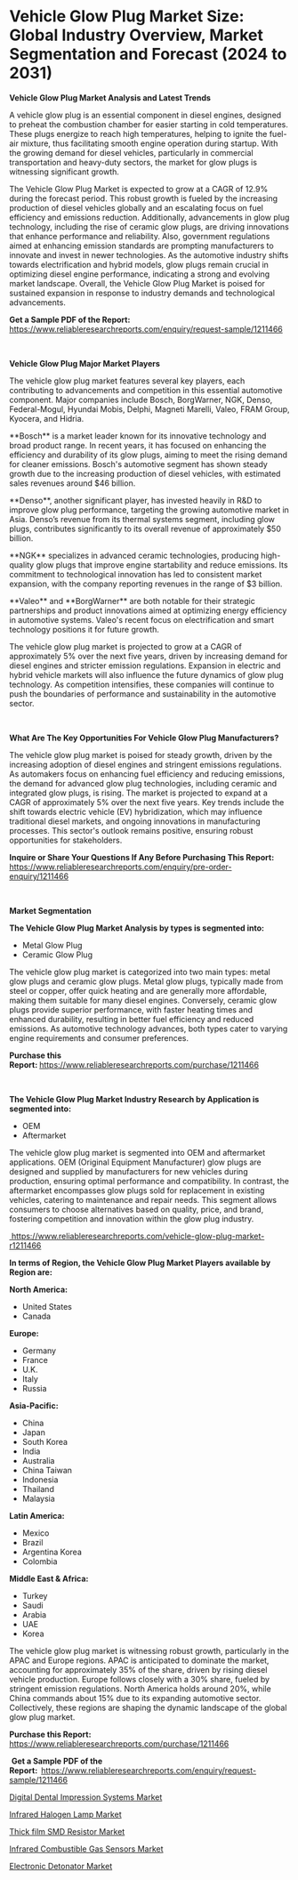 <p><h1>Vehicle Glow Plug Market Size: Global Industry Overview, Market Segmentation and Forecast (2024 to 2031)</h1></p><p><strong>Vehicle Glow Plug Market Analysis and Latest Trends</strong></p>
<p><p>A vehicle glow plug is an essential component in diesel engines, designed to preheat the combustion chamber for easier starting in cold temperatures. These plugs energize to reach high temperatures, helping to ignite the fuel-air mixture, thus facilitating smooth engine operation during startup. With the growing demand for diesel vehicles, particularly in commercial transportation and heavy-duty sectors, the market for glow plugs is witnessing significant growth.</p><p>The Vehicle Glow Plug Market is expected to grow at a CAGR of 12.9% during the forecast period. This robust growth is fueled by the increasing production of diesel vehicles globally and an escalating focus on fuel efficiency and emissions reduction. Additionally, advancements in glow plug technology, including the rise of ceramic glow plugs, are driving innovations that enhance performance and reliability. Also, government regulations aimed at enhancing emission standards are prompting manufacturers to innovate and invest in newer technologies. As the automotive industry shifts towards electrification and hybrid models, glow plugs remain crucial in optimizing diesel engine performance, indicating a strong and evolving market landscape. Overall, the Vehicle Glow Plug Market is poised for sustained expansion in response to industry demands and technological advancements.</p></p>
<p><strong>Get a Sample PDF of the Report:&nbsp;</strong> <a href="https://www.reliableresearchreports.com/enquiry/request-sample/1211466?utm_campaign=32&utm_medium=2&utm_source=Github&utm_content=ia&utm_term=05102024&utm_id=vehicle-glow-plug">https://www.reliableresearchreports.com/enquiry/request-sample/1211466</a></p>
<p>&nbsp;</p>
<p><strong>Vehicle Glow Plug Major Market Players</strong></p>
<p><p>The vehicle glow plug market features several key players, each contributing to advancements and competition in this essential automotive component. Major companies include Bosch, BorgWarner, NGK, Denso, Federal-Mogul, Hyundai Mobis, Delphi, Magneti Marelli, Valeo, FRAM Group, Kyocera, and Hidria.</p><p>**Bosch** is a market leader known for its innovative technology and broad product range. In recent years, it has focused on enhancing the efficiency and durability of its glow plugs, aiming to meet the rising demand for cleaner emissions. Bosch's automotive segment has shown steady growth due to the increasing production of diesel vehicles, with estimated sales revenues around $46 billion.</p><p>**Denso**, another significant player, has invested heavily in R&D to improve glow plug performance, targeting the growing automotive market in Asia. Denso’s revenue from its thermal systems segment, including glow plugs, contributes significantly to its overall revenue of approximately $50 billion.</p><p>**NGK** specializes in advanced ceramic technologies, producing high-quality glow plugs that improve engine startability and reduce emissions. Its commitment to technological innovation has led to consistent market expansion, with the company reporting revenues in the range of $3 billion.</p><p>**Valeo** and **BorgWarner** are both notable for their strategic partnerships and product innovations aimed at optimizing energy efficiency in automotive systems. Valeo's recent focus on electrification and smart technology positions it for future growth.</p><p>The vehicle glow plug market is projected to grow at a CAGR of approximately 5% over the next five years, driven by increasing demand for diesel engines and stricter emission regulations. Expansion in electric and hybrid vehicle markets will also influence the future dynamics of glow plug technology. As competition intensifies, these companies will continue to push the boundaries of performance and sustainability in the automotive sector.</p></p>
<p>&nbsp;</p>
<p><strong>What Are The Key Opportunities For Vehicle Glow Plug Manufacturers?</strong></p>
<p><p>The vehicle glow plug market is poised for steady growth, driven by the increasing adoption of diesel engines and stringent emissions regulations. As automakers focus on enhancing fuel efficiency and reducing emissions, the demand for advanced glow plug technologies, including ceramic and integrated glow plugs, is rising. The market is projected to expand at a CAGR of approximately 5% over the next five years. Key trends include the shift towards electric vehicle (EV) hybridization, which may influence traditional diesel markets, and ongoing innovations in manufacturing processes. This sector's outlook remains positive, ensuring robust opportunities for stakeholders.</p></p>
<p><strong>Inquire or Share Your Questions If Any Before Purchasing This Report:</strong> <a href="https://www.reliableresearchreports.com/enquiry/pre-order-enquiry/1211466?utm_campaign=32&utm_medium=2&utm_source=Github&utm_content=ia&utm_term=05102024&utm_id=vehicle-glow-plug">https://www.reliableresearchreports.com/enquiry/pre-order-enquiry/1211466</a></p>
<p>&nbsp;</p>
<p><strong>Market Segmentation</strong></p>
<p><strong>The Vehicle Glow Plug Market Analysis by types is segmented into:</strong></p>
<p><ul><li>Metal Glow Plug</li><li>Ceramic Glow Plug</li></ul></p>
<p><p>The vehicle glow plug market is categorized into two main types: metal glow plugs and ceramic glow plugs. Metal glow plugs, typically made from steel or copper, offer quick heating and are generally more affordable, making them suitable for many diesel engines. Conversely, ceramic glow plugs provide superior performance, with faster heating times and enhanced durability, resulting in better fuel efficiency and reduced emissions. As automotive technology advances, both types cater to varying engine requirements and consumer preferences.</p></p>
<p><strong>Purchase this Report:&nbsp;</strong><a href="https://www.reliableresearchreports.com/purchase/1211466?utm_campaign=32&utm_medium=2&utm_source=Github&utm_content=ia&utm_term=05102024&utm_id=vehicle-glow-plug">https://www.reliableresearchreports.com/purchase/1211466</a></p>
<p>&nbsp;</p>
<p><strong>The Vehicle Glow Plug Market Industry Research by Application is segmented into:</strong></p>
<p><ul><li>OEM</li><li>Aftermarket</li></ul></p>
<p><p>The vehicle glow plug market is segmented into OEM and aftermarket applications. OEM (Original Equipment Manufacturer) glow plugs are designed and supplied by manufacturers for new vehicles during production, ensuring optimal performance and compatibility. In contrast, the aftermarket encompasses glow plugs sold for replacement in existing vehicles, catering to maintenance and repair needs. This segment allows consumers to choose alternatives based on quality, price, and brand, fostering competition and innovation within the glow plug industry.</p></p>
<p><a href="https://www.reliableresearchreports.com/vehicle-glow-plug-market-r1211466?utm_campaign=32&utm_medium=2&utm_source=Github&utm_content=ia&utm_term=05102024&utm_id=vehicle-glow-plug">&nbsp;https://www.reliableresearchreports.com/vehicle-glow-plug-market-r1211466</a></p>
<p><strong>In terms of Region, the Vehicle Glow Plug Market Players available by Region are:</strong></p>
<p>
    <p> <strong> North America: </strong>
        <ul>
            <li>United States</li>
            <li>Canada</li>
        </ul>
        </p> 
    <p> <strong> Europe: </strong>
        <ul>
            <li>Germany</li>
            <li>France</li>
            <li>U.K.</li>
            <li>Italy</li>
            <li>Russia</li>
        </ul>
        </p> 
    <p> <strong> Asia-Pacific: </strong>
        <ul>
            <li>China</li>
            <li>Japan</li>
            <li>South Korea</li>
            <li>India</li>
            <li>Australia</li>
            <li>China Taiwan</li>
            <li>Indonesia</li>
            <li>Thailand</li>
            <li>Malaysia</li>
        </ul>
        </p> 
    <p> <strong> Latin America: </strong>
        <ul>
            <li>Mexico</li>
            <li>Brazil</li>
            <li>Argentina Korea</li>
            <li>Colombia</li>
        </ul>
        </p> 
    <p> <strong> Middle East & Africa: </strong>
        <ul>
            <li>Turkey</li>
            <li>Saudi</li>
            <li>Arabia</li>
            <li>UAE</li>
            <li>Korea</li>
        </ul>
    </p>
    </p>
<p><p>The vehicle glow plug market is witnessing robust growth, particularly in the APAC and Europe regions. APAC is anticipated to dominate the market, accounting for approximately 35% of the share, driven by rising diesel vehicle production. Europe follows closely with a 30% share, fueled by stringent emission regulations. North America holds around 20%, while China commands about 15% due to its expanding automotive sector. Collectively, these regions are shaping the dynamic landscape of the global glow plug market.</p></p>
<p><strong>Purchase this Report: </strong><a href="https://www.reliableresearchreports.com/purchase/1211466?utm_campaign=32&utm_medium=2&utm_source=Github&utm_content=ia&utm_term=05102024&utm_id=vehicle-glow-plug">https://www.reliableresearchreports.com/purchase/1211466</a></p>
<p>&nbsp;<strong>Get a Sample PDF of the Report:&nbsp;&nbsp;</strong><a href="https://www.reliableresearchreports.com/enquiry/request-sample/1211466?utm_campaign=32&utm_medium=2&utm_source=Github&utm_content=ia&utm_term=05102024&utm_id=vehicle-glow-plug">https://www.reliableresearchreports.com/enquiry/request-sample/1211466</a></p>
<p><strong></strong></p>
<p><p><a href="https://github.com/JavierDDowns/Market-Research-Report-List-1/blob/main/digital-dental-impression-systems-market.md?utm_campaign=32&utm_medium=2&utm_source=Github&utm_content=ia&utm_term=05102024&utm_id=vehicle-glow-plug">Digital Dental Impression Systems Market</a></p><p><a href="https://www.linkedin.com/pulse/infrared-halogen-lamp-market-maturity-analysis-regional-disparities-dhiie?utm_campaign=32&utm_medium=2&utm_source=Github&utm_content=ia&utm_term=05102024&utm_id=vehicle-glow-plug">Infrared Halogen Lamp Market</a></p><p><a href="https://issuu.com/reportprime-2/docs/thick-film-smd-resistor-market-size_da5e107919e6ed?utm_campaign=32&utm_medium=2&utm_source=Github&utm_content=ia&utm_term=05102024&utm_id=vehicle-glow-plug">Thick film SMD Resistor Market</a></p><p><a href="https://github.com/AlbertGonzalez266/Market-Research-Report-List-1/blob/main/infrared-combustible-gas-sensors-market.md?utm_campaign=32&utm_medium=2&utm_source=Github&utm_content=ia&utm_term=05102024&utm_id=vehicle-glow-plug">Infrared Combustible Gas Sensors Market</a></p><p><a href="https://www.linkedin.com/pulse/trends-global-electronic-detonator-market-forecast-analysis-dqocc?utm_campaign=32&utm_medium=2&utm_source=Github&utm_content=ia&utm_term=05102024&utm_id=vehicle-glow-plug">Electronic Detonator Market</a></p></p>